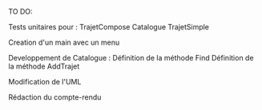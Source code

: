 TO DO:

Tests unitaires pour :
	TrajetCompose
	Catalogue
	TrajetSimple

Creation d'un main avec un menu

Developpement de Catalogue :
	Définition de la méthode Find
	Définition de la méthode AddTrajet

Modification de l'UML

Rédaction du compte-rendu
